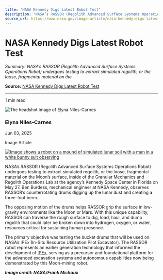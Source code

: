 ```yaml
---
title: "NASA Kennedy Digs Latest Robot Test"
description: "NASA’s RASSOR (Regolith Advanced Surface Systems Operations Robot) undergoes testing to extract simulated regolith, or the loose, fragmental material on the"
source_url: https://www.nasa.gov/image-article/nasa-kennedy-digs-latest-robot-test/
---
```


# NASA Kennedy Digs Latest Robot Test

*Summary: NASA’s RASSOR (Regolith Advanced Surface Systems Operations Robot) undergoes testing to extract simulated regolith, or the loose, fragmental material on the*

**Source:** [NASA Kennedy Digs Latest Robot Test](https://www.nasa.gov/image-article/nasa-kennedy-digs-latest-robot-test/)

---

1 min read

![The headshot image of Elyna Niles-Carnes](https://secure.gravatar.com/avatar/3337e54b08d6628cc72575b714b4b1ec?s=300&d=blank&r=g)

### Elyna Niles-Carnes

Jun 03, 2025

Image Article

[![Image shows a robot on a mound of simulated lunar soil with a man in a white bunny suit observing](https://images-assets.nasa.gov/image/KSC-20250527-PH-FMX01_0158/KSC-20250527-PH-FMX01_0158~large.jpg?w=1920&h=1280&fit=clip&crop=faces%2Cfocalpoint)](https://images-assets.nasa.gov/image/KSC-20250527-PH-FMX01_0158/KSC-20250527-PH-FMX01_0158~large.jpg?w=1920&h=1280&fit=clip&crop=faces%2Cfocalpoint)

NASA’s RASSOR (Regolith Advanced Surface Systems Operations Robot) undergoes testing to extract simulated regolith, or the loose, fragmental material on the Moon’s surface, inside of the Granular Mechanics and Regolith Operations Lab at the agency’s Kennedy Space Center in Florida on May 27. Ben Burdess, mechanical engineer at NASA Kennedy, observes RASSOR’s counterrotating drums digging up the lunar dust and creating a three-foot berm.

The opposing motion of the drums helps RASSOR grip the surface in low-gravity environments like the Moon or Mars. With this unique capability, RASSOR can traverse the rough surface to dig, load, haul, and dump regolith that could later be broken down into hydrogen, oxygen, or water, resources critical for sustaining human presence.

The primary objective was testing the bucket drums that will be used on NASA’s IPEx (In-Situ Resource Utilization Pilot Excavator). The RASSOR robot represents an earlier generation technology that informed the development of [IPEx](https://www.nasa.gov/isru-pilot-excavator/), serving as a precursor and foundational platform for the advanced excavation systems and autonomous capabilities now being demonstrated by this Moon-mining robot.

***Image credit: NASA/Frank Michaux***